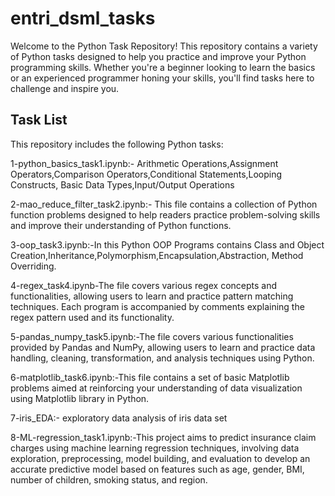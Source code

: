 # entri_dsml_tasks
Welcome to the Python Task Repository! This repository contains a variety of Python tasks designed to help you practice and improve your Python programming skills. Whether you're a beginner looking to learn the basics or an experienced programmer honing your skills, you'll find tasks here to challenge and inspire you.
## Task List

This repository includes the following Python tasks:

1-python_basics_task1.ipynb:- Arithmetic Operations,Assignment Operators,Comparison Operators,Conditional Statements,Looping Constructs, Basic Data Types,Input/Output Operations

2-mao_reduce_filter_task2.ipynb:- This file contains a collection of Python function problems designed to help readers practice problem-solving skills and improve their understanding of Python functions.

3-oop_task3.ipynb:-In this Python OOP Programs contains Class and Object Creation,Inheritance,Polymorphism,Encapsulation,Abstraction,
Method Overriding.

4-regex_task4.ipynb-The file covers various regex concepts and functionalities, allowing users to learn and practice pattern matching techniques. Each program is accompanied by comments explaining the regex pattern used and its functionality.

5-pandas_numpy_task5.ipynb:-The file covers various functionalities provided by Pandas and NumPy, allowing users to learn and practice data handling, cleaning, transformation, and analysis techniques using Python.

6-matplotlib_task6.ipynb:-This file contains a set of basic Matplotlib problems aimed at reinforcing your understanding of data visualization using Matplotlib library in Python.

7-iris_EDA:- exploratory data analysis of iris data set

8-ML-regression_task1.ipynb:-This project aims to predict insurance claim charges using machine learning regression techniques, involving data exploration, preprocessing, model building, and evaluation to develop an accurate predictive model based on features such as age, gender, BMI, number of children, smoking status, and region.

